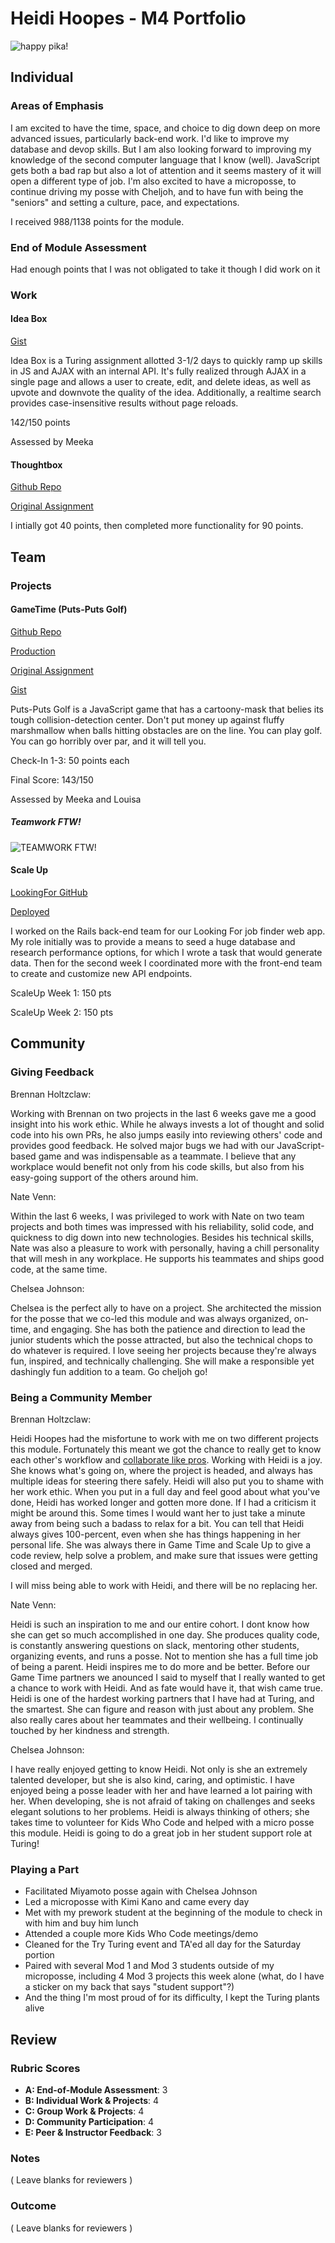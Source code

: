 # Heidi Hoopes - M4 Portfolio

![happy pika!](https://media.giphy.com/media/sdR7KXjYmKegU/giphy.gif)

## Individual

### Areas of Emphasis

I am excited to have the time, space, and choice to dig down deep on more advanced issues, particularly back-end work. I'd like to improve my database and devop skills. But I am also looking forward to improving my knowledge of the second computer language that I know (well). JavaScript gets both a bad rap but also a lot of attention and it seems mastery of it will open a different type of job. I'm also excited to have a microposse, to continue driving my posse with Cheljoh, and to have fun with being the "seniors" and setting a culture, pace, and expectations. 

I received 988/1138 points for the module.

### End of Module Assessment

Had enough points that I was not obligated to take it though I did work on it

### Work

#### Idea Box

[Gist](https://github.com/turingschool/ruby-submissions/blob/master/1511/module_4_assignments/ideabox2.0/heidi_hoopes.md)

Idea Box is a Turing assignment allotted 3-1/2 days to quickly ramp up skills in JS and AJAX with an internal API. It's fully realized through AJAX in a single page and allows a user to create, edit, and delete ideas, as well as upvote and downvote the quality of the idea. Additionally, a realtime search provides case-insensitive results without page reloads.

142/150 points

Assessed by Meeka

#### Thoughtbox

[Github Repo](https://github.com/hhoopes/thoughtbox)

[Original Assignment](https://gist.github.com/stevekinney/82831c5b25029415ce8b)

I intially got 40 points, then completed more functionality for 90 points.

## Team

### Projects

#### GameTime (Puts-Puts Golf)

[Github Repo](https://github.com/brennanholtzclaw/game_time)

[Production](brennanholtzclaw.github.io/game_time)

[Original Assignment](https://github.com/turingschool/lesson_plans/blob/master/ruby_04-apis_and_scalability/gametime_project.markdown)

[Gist](https://github.com/turingschool/ruby-submissions/tree/master/1511/module_4_assignments/gametime/puts-puts)

Puts-Puts Golf is a JavaScript game that has a cartoony-mask that belies its tough collision-detection center. Don't put money up against fluffy marshmallow when balls hitting obstacles are on the line. You can play golf. You can go horribly over par, and it will tell you.

Check-In 1-3: 50 points each

Final Score: 143/150

Assessed by Meeka and Louisa

##### Teamwork FTW!

![TEAMWORK FTW!](https://media.giphy.com/media/VIwVlXlMuZ3tS/giphy.gif)

#### Scale Up

[LookingFor GitHub](https://github.com/LookingForMe/lookingfor)

[Deployed](https://lookingforme.herokuapp.com/)

I worked on the Rails back-end team for our Looking For job finder web app. My role initially was to provide a means to seed a huge database and research performance options, for which I wrote a task that would generate data. Then for the second week I coordinated more with the front-end team to create and customize new API endpoints.

ScaleUp Week 1: 150 pts

ScaleUp Week 2: 150 pts


## Community

### Giving Feedback

Brennan Holtzclaw:

Working with Brennan on two projects in the last 6 weeks gave me a good insight into his work ethic. While he always invests a lot of thought and solid code into his own PRs, he also jumps easily into reviewing others' code and provides good feedback. He solved major bugs we had with our JavaScript-based game and was indispensable as a teammate. I believe that any workplace would benefit not only from his code skills, but also from his easy-going support of the others around him.

Nate Venn:

Within the last 6 weeks, I was privileged to work with Nate on two team projects and both times was impressed with his reliability, solid code, and quickness to dig down into new technologies. Besides his technical skills, Nate was also a pleasure to work with personally, having a chill personality that will mesh in any workplace. He supports his teammates and ships good code, at the same time.

Chelsea Johnson: 

Chelsea is the perfect ally to have on a project. She architected the mission for the posse that we co-led this module and was always organized, on-time, and engaging. She has both the patience and direction to lead the junior students which the posse attracted, but also the technical chops to do whatever is required. I love seeing her projects because they're always fun, inspired, and technically challenging. She will make a responsible yet dashingly fun addition to a team. Go cheljoh go!

### Being a Community Member

Brennan Holtzclaw:

Heidi Hoopes had the misfortune to work with me on two different projects this module. Fortunately this meant we got the chance to really get to know each other's workflow and [collaborate like pros](http://giphy.com/gifs/cheezburger-pokemon-pikachu-3oEduV4SOS9mmmIOkw). Working with Heidi is a joy. She knows what's going on, where the project is headed, and always has multiple ideas for steering there safely. Heidi will also put you to shame with her work ethic. When you put in a full day and feel good about what you've done, Heidi has worked longer and gotten more done. If I had a criticism it might be around this. Some times I would want her to just take a minute away from being such a badass to relax for a bit. You can tell that Heidi always gives 100-percent, even when she has things happening in her personal life. She was always there in Game Time and Scale Up to give a code review, help solve a problem, and make sure that issues were getting closed and merged.

I will miss being able to work with Heidi, and there will be no replacing her.

Nate Venn: 

Heidi is such an inspiration to me and our entire cohort. I dont know how she
can get so much accomplished in one day. She produces quality code, is
constantly answering questions on slack, mentoring other students, organizing
events, and runs a posse. Not to mention she has a full time job of being a
parent. Heidi inspires me to do more and be better. Before our Game Time
partners we anounced I said to myself that I really wanted to get a chance to
work with Heidi. And as fate would have it, that wish came true. Heidi is one of the
hardest working partners that I have had at Turing, and the smartest. She can
figure and reason with just about any problem. She also really cares about her
teammates and their wellbeing. I continually touched by her kindness and strength.

Chelsea Johnson:

I have really enjoyed getting to know Heidi. Not only is she an extremely talented developer, but she is also kind, caring, and optimistic. I have enjoyed being a posse leader with her and have learned a lot pairing with her. When developing, she is not afraid of taking on challenges and seeks elegant solutions to her problems. Heidi is always thinking of others; she takes time to volunteer for Kids Who Code and helped with a micro posse this module. Heidi is going to do a great job in her student support role at Turing!

### Playing a Part

* Facilitated Miyamoto posse again with Chelsea Johnson
* Led a microposse with Kimi Kano and came every day
* Met with my prework student at the beginning of the module to check in with him and buy him lunch
* Attended a couple more Kids Who Code meetings/demo
* Cleaned for the Try Turing event and TA'ed all day for the Saturday portion
* Paired with several Mod 1 and Mod 3 students outside of my microposse, including 4 Mod 3 projects this week alone (what, do I have a sticker on my back that says "student support"?)
* And the thing I'm most proud of for its difficulty, I kept the Turing plants alive

## Review

### Rubric Scores

* **A: End-of-Module Assessment**: 3
* **B: Individual Work & Projects**: 4
* **C: Group Work & Projects**: 4
* **D: Community Participation**: 4
* **E: Peer & Instructor Feedback**: 3

### Notes

( Leave blanks for reviewers )

### Outcome

( Leave blanks for reviewers )
